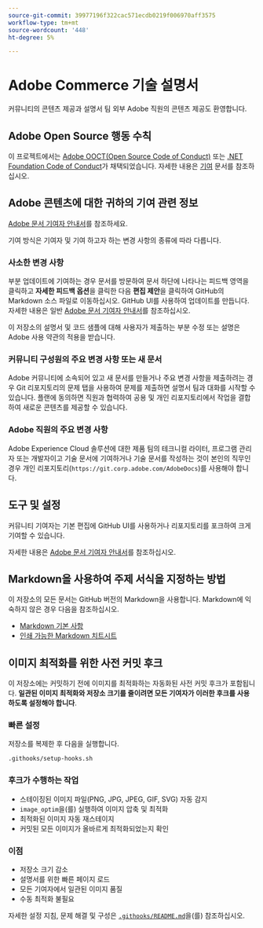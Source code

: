 ```yaml
---
source-git-commit: 39977196f322cac571ecdb0219f006970aff3575
workflow-type: tm+mt
source-wordcount: '448'
ht-degree: 5%

---
```

# Adobe Commerce 기술 설명서

커뮤니티의 콘텐츠 제공과 설명서 팀 외부 Adobe 직원의 콘텐츠 제공도 환영합니다.

## Adobe Open Source 행동 수칙

이 프로젝트에서는 [Adobe OOCT(Open Source Code of Conduct)](code-of-conduct.md) 또는 [.NET Foundation Code of Conduct](https://dotnetfoundation.org/code-of-conduct)가 채택되었습니다. 자세한 내용은 [기여](contributing.md) 문서를 참조하십시오.

## Adobe 콘텐츠에 대한 귀하의 기여 관련 정보

[Adobe 문서 기여자 안내서](https://experienceleague.adobe.com/docs/contributor/contributor-guide/introduction.html)를 참조하세요.

기여 방식은 기여자 및 기여 하고자 하는 변경 사항의 종류에 따라 다릅니다.

### 사소한 변경 사항

부분 업데이트에 기여하는 경우 문서를 방문하여 문서 하단에 나타나는 피드백 영역을 클릭하고 **자세한 피드백 옵션**&#x200B;을 클릭한 다음 **편집 제안**&#x200B;을 클릭하여 GitHub의 Markdown 소스 파일로 이동하십시오. GitHub UI를 사용하여 업데이트를 만듭니다. 자세한 내용은 일반 [Adobe 문서 기여자 안내서](https://experienceleague.adobe.com/docs/contributor/contributor-guide/introduction.html)를 참조하십시오.

이 저장소의 설명서 및 코드 샘플에 대해 사용자가 제출하는 부분 수정 또는 설명은 Adobe 사용 약관의 적용을 받습니다.

### 커뮤니티 구성원의 주요 변경 사항 또는 새 문서

Adobe 커뮤니티에 소속되어 있고 새 문서를 만들거나 주요 변경 사항을 제출하려는 경우 Git 리포지토리의 문제 탭을 사용하여 문제를 제출하면 설명서 팀과 대화를 시작할 수 있습니다. 플랜에 동의하면 직원과 협력하여 공용 및 개인 리포지토리에서 작업을 결합하여 새로운 콘텐츠를 제공할 수 있습니다.

### Adobe 직원의 주요 변경 사항

Adobe Experience Cloud 솔루션에 대한 제품 팀의 테크니컬 라이터, 프로그램 관리자 또는 개발자이고 기술 문서에 기여하거나 기술 문서를 작성하는 것이 본인의 직무인 경우 개인 리포지토리(`https://git.corp.adobe.com/AdobeDocs`)를 사용해야 합니다.

## 도구 및 설정

커뮤니티 기여자는 기본 편집에 GitHub UI를 사용하거나 리포지토리를 포크하여 크게 기여할 수 있습니다.

자세한 내용은 [Adobe 문서 기여자 안내서](https://experienceleague.adobe.com/docs/contributor/contributor-guide/introduction.html)를 참조하십시오.

## Markdown을 사용하여 주제 서식을 지정하는 방법

이 저장소의 모든 문서는 GitHub 버전의 Markdown을 사용합니다. Markdown에 익숙하지 않은 경우 다음을 참조하십시오.

- [Markdown 기본 사항](https://help.github.com/articles/getting-started-with-writing-and-formatting-on-github/)
- [인쇄 가능한 Markdown 치트시트](https://guides.github.com/pdfs/markdown-cheatsheet-online.pdf)

## 이미지 최적화를 위한 사전 커밋 후크

이 저장소에는 커밋하기 전에 이미지를 최적화하는 자동화된 사전 커밋 후크가 포함됩니다. **일관된 이미지 최적화와 저장소 크기를 줄이려면 모든 기여자가 이러한 후크를 사용하도록 설정해야 합니다**.

### 빠른 설정

저장소를 복제한 후 다음을 실행합니다.

```bash
.githooks/setup-hooks.sh
```

### 후크가 수행하는 작업

- 스테이징된 이미지 파일(PNG, JPG, JPEG, GIF, SVG) 자동 감지
- `image_optim`을(를) 실행하여 이미지 압축 및 최적화
- 최적화된 이미지 자동 재스테이지
- 커밋된 모든 이미지가 올바르게 최적화되었는지 확인

### 이점

- 저장소 크기 감소
- 설명서를 위한 빠른 페이지 로드
- 모든 기여자에서 일관된 이미지 품질
- 수동 최적화 불필요

자세한 설정 지침, 문제 해결 및 구성은 [`.githooks/README.md`](.githooks/README.md)을(를) 참조하십시오.

